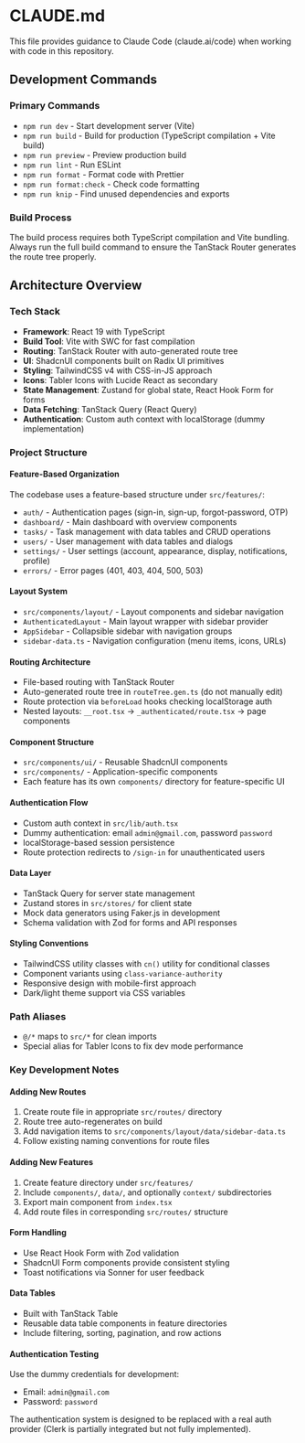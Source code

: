 # CLAUDE.md

This file provides guidance to Claude Code (claude.ai/code) when working with code in this repository.

## Development Commands

### Primary Commands
- `npm run dev` - Start development server (Vite)
- `npm run build` - Build for production (TypeScript compilation + Vite build)
- `npm run preview` - Preview production build
- `npm run lint` - Run ESLint
- `npm run format` - Format code with Prettier
- `npm run format:check` - Check code formatting
- `npm run knip` - Find unused dependencies and exports

### Build Process
The build process requires both TypeScript compilation and Vite bundling. Always run the full build command to ensure the TanStack Router generates the route tree properly.

## Architecture Overview

### Tech Stack
- **Framework**: React 19 with TypeScript
- **Build Tool**: Vite with SWC for fast compilation
- **Routing**: TanStack Router with auto-generated route tree
- **UI**: ShadcnUI components built on Radix UI primitives
- **Styling**: TailwindCSS v4 with CSS-in-JS approach
- **Icons**: Tabler Icons with Lucide React as secondary
- **State Management**: Zustand for global state, React Hook Form for forms
- **Data Fetching**: TanStack Query (React Query)
- **Authentication**: Custom auth context with localStorage (dummy implementation)

### Project Structure

#### Feature-Based Organization
The codebase uses a feature-based structure under `src/features/`:
- `auth/` - Authentication pages (sign-in, sign-up, forgot-password, OTP)
- `dashboard/` - Main dashboard with overview components  
- `tasks/` - Task management with data tables and CRUD operations
- `users/` - User management with data tables and dialogs
- `settings/` - User settings (account, appearance, display, notifications, profile)
- `errors/` - Error pages (401, 403, 404, 500, 503)

#### Layout System
- `src/components/layout/` - Layout components and sidebar navigation
- `AuthenticatedLayout` - Main layout wrapper with sidebar provider
- `AppSidebar` - Collapsible sidebar with navigation groups
- `sidebar-data.ts` - Navigation configuration (menu items, icons, URLs)

#### Routing Architecture
- File-based routing with TanStack Router
- Auto-generated route tree in `routeTree.gen.ts` (do not manually edit)
- Route protection via `beforeLoad` hooks checking localStorage auth
- Nested layouts: `__root.tsx` -> `_authenticated/route.tsx` -> page components

#### Component Structure
- `src/components/ui/` - Reusable ShadcnUI components
- `src/components/` - Application-specific components
- Each feature has its own `components/` directory for feature-specific UI

#### Authentication Flow
- Custom auth context in `src/lib/auth.tsx`
- Dummy authentication: email `admin@gmail.com`, password `password`
- localStorage-based session persistence
- Route protection redirects to `/sign-in` for unauthenticated users

#### Data Layer
- TanStack Query for server state management
- Zustand stores in `src/stores/` for client state
- Mock data generators using Faker.js in development
- Schema validation with Zod for forms and API responses

#### Styling Conventions
- TailwindCSS utility classes with `cn()` utility for conditional classes
- Component variants using `class-variance-authority`
- Responsive design with mobile-first approach
- Dark/light theme support via CSS variables

### Path Aliases
- `@/*` maps to `src/*` for clean imports
- Special alias for Tabler Icons to fix dev mode performance

### Key Development Notes

#### Adding New Routes
1. Create route file in appropriate `src/routes/` directory
2. Route tree auto-regenerates on build
3. Add navigation items to `src/components/layout/data/sidebar-data.ts`
4. Follow existing naming conventions for route files

#### Adding New Features
1. Create feature directory under `src/features/`
2. Include `components/`, `data/`, and optionally `context/` subdirectories
3. Export main component from `index.tsx`
4. Add route files in corresponding `src/routes/` structure

#### Form Handling
- Use React Hook Form with Zod validation
- ShadcnUI Form components provide consistent styling
- Toast notifications via Sonner for user feedback

#### Data Tables
- Built with TanStack Table
- Reusable data table components in feature directories
- Include filtering, sorting, pagination, and row actions

#### Authentication Testing
Use the dummy credentials for development:
- Email: `admin@gmail.com`
- Password: `password`

The authentication system is designed to be replaced with a real auth provider (Clerk is partially integrated but not fully implemented).